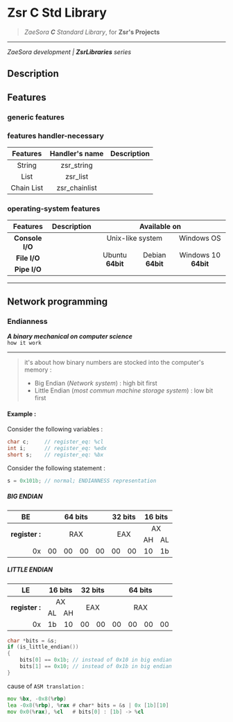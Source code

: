 # Zsr C Std Library #
> *ZaeSora **C** Standard Library*, for **Zsr's Projects**
* * *
*ZaeSora development | **ZsrLibraries** series*   

## Description
## Features
### generic features
### features handler-necessary

<table>
    <thead>
        <th>Features</th>
        <th>Handler's name</th>
        <th>Description</th>
    </thead>
    <tbody style="text-align: center;">
        <tr>
            <td>String</td>
            <td>zsr_string</td>
            <td></td>
        </tr>
        <tr>
            <td>List</td>
            <td>zsr_list</td>
            <td></td>
        </tr>
        <tr>
            <td>Chain List</td>
            <td>zsr_chainlist</td>
            <td></td>
        </tr>
    </tbody>
</table>

### operating-system features

<table>
    <thead>
        <tr>
            <th><b>Features</b></th>
            <th>Description</th>
            <th colspan="3">Available on</th>
        </tr>
    </thead>
    <tbody style="text-align: center">
        <tr>
            <td rowspan="2" class="features"><b>Console I/O</b></td>
            <td rowspan="2"></td>
            <td style="text-align: center;" rowspan="1" colspan="2">Unix-like system</td>
            <td style="text-align: center;" rowspan="1">Windows OS</td>
        </tr>
        <tr>
            <td rowspan="3">Ubuntu <b>64bit</b></td>
            <td rowspan="3">Debian <b>64bit</b></td>
            <td rowspan="3">Windows 10 <b>64bit</b></td>
        </tr>
        <tr>
            <td rowspan="1" class="features"><b>File I/O</b></td>
            <td rowspan="1"></td>
        </tr>
        <tr>
            <td rowspan="1" class="features"><b>Pipe I/O</b></td>
            <td rowspan="1"></td>
    </tbody>
</table>

***
## Network programming
### Endianness
***A binary mechanical on computer science***  
`how it work`
***
> it's about how binary numbers are stocked into the computer's memory :
> - Big Endian (*Network system*) : high bit first
> - Little Endian (*most commun machine storage system*) : low bit first

#### Example :
Consider the following variables :
```c
char c;     // register_eq: %cl
int i;      // register_eq: %edx
short s;    // register_eq: %bx
```
Consider the following statement :
```c
s = 0x101b; // normal; ENDIANNESS representation 
```
##### BIG ENDIAN

<table>
    <thead>
        <tr>
            <th>BE</th>
            <th colspan="4"><b>64 bits</b></th>
            <th colspan="2"><b>32 bits</b></th>
            <th colspan="2"><b>16 bits</b></th>
        </tr>
    </thead>
    <tbody>
        <tr>
            <td rowspan="2" style="text-align: right;"><b>register :</b></td>
            <td colspan="4" rowspan="2" style="text-align: center;">RAX</td>
            <td colspan="2" rowspan="2" style="text-align: center">EAX</td>
            <td colspan="2" style="text-align: center">AX</td>
        </tr>
        <tr>
            <td style="text-align: center;">AH</td>
            <td style="text-align: center;">AL</td>
        </tr>
        <tr>
            <td style="text-align: right;">0x</td>
            <td style="text-align: center;">00</td>
            <td style="text-align: center;">00</td>
            <td style="text-align: center;">00</td>
            <td style="text-align: center;">00</td>
            <td style="text-align: center;">00</td>
            <td style="text-align: center;">00</td>
            <td style="text-align: center;">10</td>
            <td style="text-align: center;">1b</td>
        </tr>
    </tbody>
</table>

##### LITTLE ENDIAN

<table>
    <thead>
        <tr>
            <th>LE</th>
            <th colspan="2"><b>16 bits</b></th>
            <th colspan="2"><b>32 bits</b></th>
            <th colspan="4"><b>64 bits</b></th>
        </tr>
    </thead>
    <tbody>
        <tr>
            <td style="text-align: right;" rowspan="2"><b>register :</b></td>
            <td colspan="2" style="text-align: center">AX</td>
            <td colspan="2" rowspan="2" style="text-align: center">EAX</td>
            <td colspan="4" rowspan="2" style="text-align: center;">RAX</td>
        </tr>
        <tr>
            <td style="text-align: center;">AL</td>
            <td style="text-align: center;">AH</td>
        </tr>
        <tr>
            <td style="text-align: right;">0x</td>
            <td style="text-align: center;">1b</td>
            <td style="text-align: center;">10</td>
            <td style="text-align: center;">00</td>
            <td style="text-align: center;">00</td>
            <td style="text-align: center;">00</td>
            <td style="text-align: center;">00</td>
            <td style="text-align: center;">00</td>
            <td style="text-align: center;">00</td>
        </tr>
    </tbody>
</table>

```c
char *bits = &s;
if (is_little_endian())
{
    bits[0] == 0x1b; // instead of 0x10 in big endian
    bits[1] == 0x10; // instead of 0x1b in big endian 
}
```
cause of `ASM translation` :
```asm
mov %bx, -0x8(%rbp)
lea -0x8(%rbp), %rax # char* bits = &s | 0x [1b][10]
mov 0x0(%rax), %cl   # bits[0] : [1b] -> %cl
```
